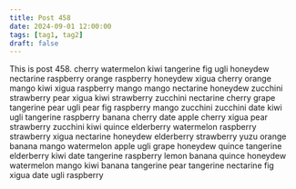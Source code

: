```yaml
---
title: Post 458
date: 2024-09-01 12:00:00
tags: [tag1, tag2]
draft: false
---
```

This is post 458.
cherry
watermelon
kiwi
tangerine
fig
ugli
honeydew
nectarine
raspberry
orange
raspberry
honeydew
xigua
cherry
orange
mango
kiwi
xigua
raspberry
mango
mango
nectarine
honeydew
zucchini
strawberry
pear
xigua
kiwi
strawberry
zucchini
nectarine
cherry
grape
tangerine
pear
ugli
pear
fig
raspberry
mango
zucchini
zucchini
date
kiwi
ugli
tangerine
raspberry
banana
cherry
date
apple
cherry
xigua
pear
strawberry
zucchini
kiwi
quince
elderberry
watermelon
raspberry
strawberry
xigua
nectarine
honeydew
elderberry
strawberry
yuzu
orange
banana
mango
watermelon
apple
ugli
grape
honeydew
quince
tangerine
elderberry
kiwi
date
tangerine
raspberry
lemon
banana
quince
honeydew
watermelon
mango
kiwi
banana
tangerine
pear
tangerine
nectarine
fig
xigua
date
ugli
raspberry
